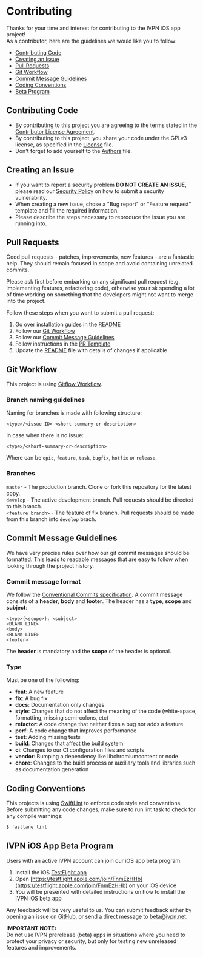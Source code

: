 # Contributing

Thanks for your time and interest for contributing to the IVPN iOS app project!  
As a contributor, here are the guidelines we would like you to follow:

* [Contributing Code](#contributing)
* [Creating an Issue](#issue)
* [Pull Requests](#pr)
* [Git Workflow](#git)
* [Commit Message Guidelines](#commit)
* [Coding Conventions](#conventions)
* [Beta Program](#beta-program)

<a name="contributing"></a>
## Contributing Code

* By contributing to this project you are agreeing to the terms stated in the [Contributor License Agreement](/CLA.md).
* By contributing to this project, you share your code under the GPLv3 license, as specified in the [License](/LICENSE.md) file.
* Don't forget to add yourself to the [Authors](/AUTHORS) file.

<a name="issue"></a>
## Creating an Issue

* If you want to report a security problem **DO NOT CREATE AN ISSUE**, please read our [Security Policy](/.github/SECURITY.md) on how to submit a security vulnerability.
* When creating a new issue, chose a "Bug report" or "Feature request" template and fill the required information.
* Please describe the steps necessary to reproduce the issue you are running into.

<a name="pr"></a>
## Pull Requests

Good pull requests - patches, improvements, new features - are a fantastic help. They should remain focused in scope and avoid containing unrelated commits.

Please ask first before embarking on any significant pull request (e.g. implementing features, refactoring code), otherwise you risk spending a lot of time working on something that the developers might not want to merge into the project.

Follow these steps when you want to submit a pull request:  

1. Go over installation guides in the [README](/README.md#installation)
2. Follow our [Git Workflow](#git)
3. Follow our [Commit Message Guidelines](#commit)
4. Follow instructions in the [PR Template](/.github/PULL_REQUEST_TEMPLATE.md)
5. Update the [README](/README.md) file with details of changes if applicable

<a name="git"></a>
## Git Workflow

This project is using [Gitflow Workflow](https://www.atlassian.com/git/tutorials/comparing-workflows/gitflow-workflow).

### Branch naming guidelines

Naming for branches is made with following structure:

```
<type>/<issue ID>-<short-summary-or-description>
```

In case when there is no issue:

```
<type>/<short-summary-or-description>
```

Where <type> can be `epic`, `feature`, `task`, `bugfix`, `hotfix` or `release`.

### Branches

`master` - The production branch. Clone or fork this repository for the latest copy.  
`develop` - The active development branch. Pull requests should be directed to this branch.  
`<feature branch>` - The feature of fix branch. Pull requests should be made from this branch into `develop` brach.  

<a name="commit"></a>
## Commit Message Guidelines

We have very precise rules over how our git commit messages should be formatted. This leads to readable messages that are easy to follow when looking through the project history.

### Commit message format

We follow the [Conventional Commits specification](https://www.conventionalcommits.org/). A commit message consists of a **header**, **body** and **footer**.  The header has a **type**, **scope** and **subject**:

```
<type>(<scope>): <subject>
<BLANK LINE>
<body>
<BLANK LINE>
<footer>
```

The **header** is mandatory and the **scope** of the header is optional.

### Type

Must be one of the following:

* **feat**: A new feature  
* **fix**: A bug fix  
* **docs**: Documentation only changes  
* **style**: Changes that do not affect the meaning of the code (white-space, formatting, missing semi-colons, etc)  
* **refactor**: A code change that neither fixes a bug nor adds a feature  
* **perf**: A code change that improves performance  
* **test**: Adding missing tests  
* **build**: Changes that affect the build system  
* **ci**: Changes to our CI configuration files and scripts  
* **vendor**: Bumping a dependency like libchromiumcontent or node  
* **chore**: Changes to the build process or auxiliary tools and libraries such as documentation generation  

<a name="conventions"></a>
## Coding Conventions

This projects is using [SwiftLint](https://github.com/realm/SwiftLint) to enforce code style and conventions. Before submitting any code changes, make sure to run lint task to check for any compile warnings:  

```sh
$ fastlane lint
```

<a name="beta-program"></a>
## IVPN iOS App Beta Program

Users with an active IVPN account can join our iOS app beta program:

1. Install the iOS [TestFlight app](https://testflight.apple.com)
2. Open [https://testflight.apple.com/join/FnmEzHHb](https://testflight.apple.com/join/FnmEzHHb) on your iOS device
3. You will be presented with detailed instructions on how to install the IVPN iOS beta app

Any feedback will be very useful to us. You can submit feedback either by opening an issue on [GitHub](https://github.com/ivpn/ios-app/issues), or send a direct message to beta@ivpn.net.

**IMPORTANT NOTE:**  
Do not use IVPN prerelease (beta) apps in situations where you need to protect your privacy or security, but only for testing new unreleased features and improvements.
